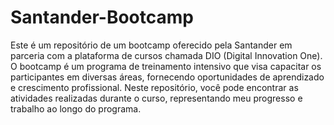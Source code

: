 # Santander-Bootcamp
Este é um repositório de um bootcamp oferecido pela Santander em parceria com a plataforma de cursos chamada DIO (Digital Innovation One). O bootcamp é um programa de treinamento intensivo que visa capacitar os participantes em diversas áreas, fornecendo oportunidades de aprendizado e crescimento profissional. Neste repositório, você pode encontrar as atividades realizadas durante o curso, representando meu progresso e trabalho ao longo do programa.